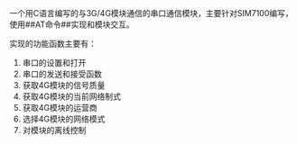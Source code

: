 一个用C语言编写的与3G/4G模块通信的串口通信模块，主要针对SIM7100编写，使用##AT命令##实现和模块交互。

实现的功能函数主要有：

1. 串口的设置和打开
1. 串口的发送和接受函数
1. 获取4G模块的信号质量
1. 获取4G模块的当前网络制式
1. 获取4G模块的运营商
1. 选择4G模块的网络模式
1. 对模块的离线控制